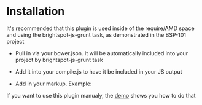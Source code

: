 # Installation

It's recommended that this plugin is used inside of the require/AMD space and using the brightspot-js-grunt task, as demonstrated in the BSP-101 project
- Pull in via your bower.json. It will be automatically included into your project by brightspot-js-grunt task
- Add it into your compile.js to have it be included in your JS output
- Add in your markup. Example: 

    <div class="bsp-sharing" data-bsp-share data-bsp-share-options='{serviceProps":{"facebook":{"appId":"645138725541385"}}}'>  
       <div class="bsp-facebook-share"></div>   
       <div class="bsp-twitter-share"></div>    
       <div class="bsp-google-share"></div> 
       <div class="bsp-pinterest-share"></div>  
       <div class="bsp-linkedin-share"></div>   
    </div>


If you want to use this plugin manualy, the [demo](http://perfectsense.github.io/brightspot-js-share/demo.html) shows you how to do that